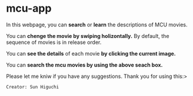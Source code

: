 # mcu-app

In this webpage, you can **search** or **learn** the descriptions of MCU movies.

You can **chenge the movie by swiping holizontally.** By default, the sequence of movies is in release order.

You can **see the details** of each movie **by clicking the current image.**

You can **search the mcu movies by using the above seach box.**

Please let me kniw if you have any suggestions.
Thank you for using this:>

    Creator: Sun Higuchi
